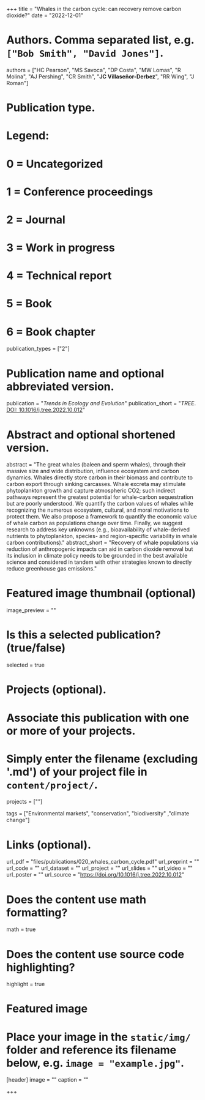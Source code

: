 +++
title = "Whales in the carbon cycle: can recovery remove carbon dioxide?"
date = "2022-12-01"

# Authors. Comma separated list, e.g. `["Bob Smith", "David Jones"]`.
authors = ["HC Pearson", "MS Savoca", "DP Costa", "MW Lomas", "R Molina", "AJ Pershing", "CR Smith", "**JC Villaseñor-Derbez**", "RR Wing", "J Roman"]

# Publication type.
# Legend:
# 0 = Uncategorized
# 1 = Conference proceedings
# 2 = Journal
# 3 = Work in progress
# 4 = Technical report
# 5 = Book
# 6 = Book chapter
publication_types = ["2"]

# Publication name and optional abbreviated version.
publication = "*Trends in Ecology and Evolution*"
publication_short = "*TREE*. [DOI: 10.1016/j.tree.2022.10.012](https://doi.org/10.1016/j.tree.2022.10.012)"

# Abstract and optional shortened version.
abstract = "The great whales (baleen and sperm whales), through their massive size and wide distribution, influence ecosystem and carbon dynamics. Whales directly store carbon in their biomass and contribute to carbon export through sinking carcasses. Whale excreta may stimulate phytoplankton growth and capture atmospheric CO2; such indirect pathways represent the greatest potential for whale-carbon sequestration but are poorly understood. We quantify the carbon values of whales while recognizing the numerous ecosystem, cultural, and moral motivations to protect them. We also propose a framework to quantify the economic value of whale carbon as populations change over time. Finally, we suggest research to address key unknowns (e.g., bioavailability of whale-derived nutrients to phytoplankton, species- and region-specific variability in whale carbon contributions)."
abstract_short = "Recovery of whale populations via reduction of anthropogenic impacts can aid in carbon dioxide removal but its inclusion in climate policy needs to be grounded in the best available science and considered in tandem with other strategies known to directly reduce greenhouse gas emissions."

# Featured image thumbnail (optional)
image_preview = ""

# Is this a selected publication? (true/false)
selected = true

# Projects (optional).
#   Associate this publication with one or more of your projects.
#   Simply enter the filename (excluding '.md') of your project file in `content/project/`.
projects = [""]

tags = ["Environmental markets", "conservation", "biodiversity" ,"climate change"]

# Links (optional).
url_pdf = "files/publications/020_whales_carbon_cycle.pdf"
url_preprint = ""
url_code = ""
url_dataset = ""
url_project = ""
url_slides = ""
url_video = ""
url_poster = ""
url_source = "https://doi.org/10.1016/j.tree.2022.10.012"

# Does the content use math formatting?
math = true

# Does the content use source code highlighting?
highlight = true

# Featured image
# Place your image in the `static/img/` folder and reference its filename below, e.g. `image = "example.jpg"`.
[header]
image = ""
caption = ""

+++

<script type="text/javascript" src="https://d1bxh8uas1mnw7.cloudfront.net/assets/embed.js"></script>
<div class='altmetric-embed' data-badge-type='donut' data-doi="10.1016/j.tree.2022.10.012"></div>
